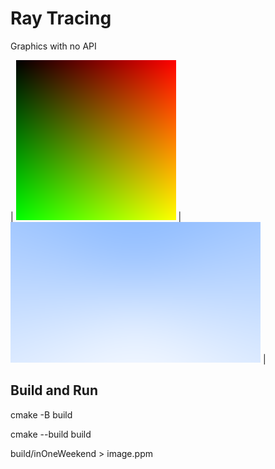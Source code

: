 # Ray Tracing
Graphics with no API

| ![image](images/image.png) | ![image4](images/image4.png) |

## Build and Run
cmake -B build

cmake --build build

build/inOneWeekend > image.ppm
